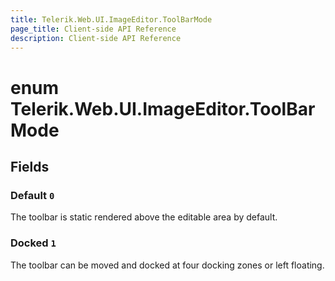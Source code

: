 ```yaml
---
title: Telerik.Web.UI.ImageEditor.ToolBarMode
page_title: Client-side API Reference
description: Client-side API Reference
---
```


# enum Telerik.Web.UI.ImageEditor.ToolBarMode

## Fields

### Default `0`

The toolbar is static rendered above the editable area by default.

### Docked `1`

The toolbar can be moved and docked at four docking zones or left floating.


